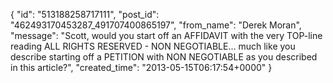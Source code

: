  {
   "id": "513188258717111",
   "post_id": "462493170453287_491707400865197",
   "from_name": "Derek Moran",
   "message": "Scott, would you start off an AFFIDAVIT with the very TOP-line reading ALL RIGHTS RESERVED - NON NEGOTIABLE... much like you describe starting off a PETITION with NON NEGOTIABLE as you described in this article?",
   "created_time": "2013-05-15T06:17:54+0000"
 }
